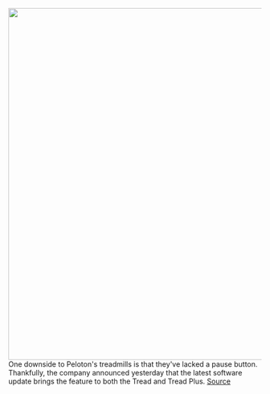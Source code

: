 <img src='https://cdn.vox-cdn.com/thumbor/tMOlu_ozEHe3UGC6yGFtUaanRDQ=/0x0:2040x1360/1200x800/filters:focal(857x517:1183x843)/cdn.vox-cdn.com/uploads/chorus_image/image/70657078/akrales_220120_4970_0017.0.jpg' width='700px' /><br/>
One downside to Peloton's treadmills is that they've lacked a pause button. Thankfully, the company announced yesterday that the latest software update brings the feature to both the Tread and Tread Plus.
<a href='https://www.theverge.com/2022/3/22/22990772/peloton-tread-fitness-pause-button'> Source <a/>